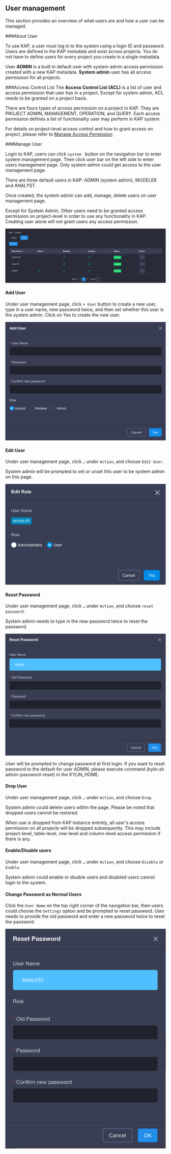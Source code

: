## User management

This section provides an overview of what users are and how a user can be managed. 

###About User

To use KAP, a user must log in to the system using a login ID and password. Users are defined in the KAP metadata and exist across projects. You do not have to define users for every project you create in a single metadata. 

User **ADMIN** is a built in default user with system admin access permission created with a new KAP metadata. **System admin** user has all access permission for all projects. 

###Access Control List
The **Access Control List (ACL)** is a list of user and access permission that user has in a project. Except for system admin, ACL needs to be granted on a project basis. 

There are fours types of access permission on a project in KAP. They are PROJECT ADMIN, MANAGEMENT, OPERATION, and QUERY. Each access permission defines a list of functionality user may perform in KAP system. 

For details on project-level access control and how to grant access on project, please refer to [Manage Access Permission](acl.en.md) 

###Manage User

Login to KAP, users can click `system ` button on the navigation bar to enter system management page. Then click user bar on the left side to enter users management page. Only system admin could get access to the user management page. 

There are three default users in KAP: ADMIN (system admin), MODELER and ANALYST.

Once created, the system admin can add, manage, delete users on user management page. 

Except for System Admin, Other users need to be granted access permission on project-level in order to use any functionality in KAP. Creating user alone will not grant users any access permission. 

![](images/user/user_1.en.png)


#### Add User
Under user management page, click `+ User` button to create a new user, type in a user name, new password twice, and then set whether this user is the system admin. Click on Yes to create the new user. 

![](images/user/user_2.en.png)

#### Edit User
Under user management page, click `…` under `Action`, and choose `Edit User`. 

System admin will be prompted to set or unset this user to be system admin on this page. 

![](images/user/user_3.en.png)

#### Reset Password
Under user management page, click `…` under `Action`, and choose `reset password`.

System admin needs to type in the new password twice to reset the password. 

![](images/user/user_4.en.png)



User will be prompted to change password at first login. If you want to reset password to the default for user ADMIN, please execute command (kylin.sh admin-password-reset) in the KYLIN_HOME.

#### Drop User

Under user management page, click `…` under `Action`, and choose `Drop`.

System admin could delete users within the page. Please be noted that dropped users cannot be restored. 

When use is dropped from KAP instance entirely, all user's access permission on all projects will be dropped subsequently. This may include project-level, table-level, row-level and column-level access permission if there is any. 

#### Enable/Disable users
Under user management page, click `…` under `Action`, and choose `Disable` or `Enable`.

System admin could enable or disable users and disabled users cannot login to the system. 

#### Change Password as Normal Users
Click the `User Name` on the top right corner of the navigation bar, then users could choose the `Settings` option and be prompted to reset password. User needs to provide the old password and enter a new password twice to reset the password.

![](images/user/user_5.en.png)


